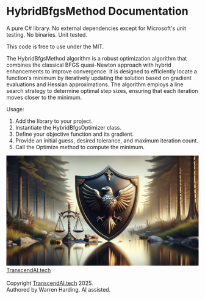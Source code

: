 # HybridBfgsMethod Documentation

A pure C# library. No external dependencies except for Microsoft's unit testing. No binaries. Unit tested.

This code is free to use under the MIT.

The HybridBfgsMethod algorithm is a robust optimization algorithm that combines the classical BFGS quasi-Newton approach with hybrid enhancements to improve convergence. It is designed to efficiently locate a function's minimum by iteratively updating the solution based on gradient evaluations and Hessian approximations. The algorithm employs a line search strategy to determine optimal step sizes, ensuring that each iteration moves closer to the minimum.

Usage:
1. Add the library to your project.
2. Instantiate the HybridBfgsOptimizer class.
3. Define your objective function and its gradient.
4. Provide an initial guess, desired tolerance, and maximum iteration count.
5. Call the Optimize method to compute the minimum.

![AI Image](aiimage.jpg)
[TranscendAI.tech](https://TranscendAI.tech)<br>
<br>
Copyright [TranscendAI.tech](https://TranscendAI.tech) 2025.</br>
Authored by Warren Harding. AI assisted.</br>